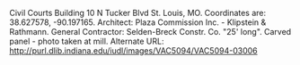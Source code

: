 Civil Courts Building 10 N Tucker Blvd St. Louis, MO. Coordinates are: 38.627578, -90.197165. Architect: Plaza Commission Inc. - Klipstein &amp; Rathmann. General Contractor: Selden-Breck Constr. Co. "25' long". Carved panel - photo taken at mill. Alternate URL: http://purl.dlib.indiana.edu/iudl/images/VAC5094/VAC5094-03006